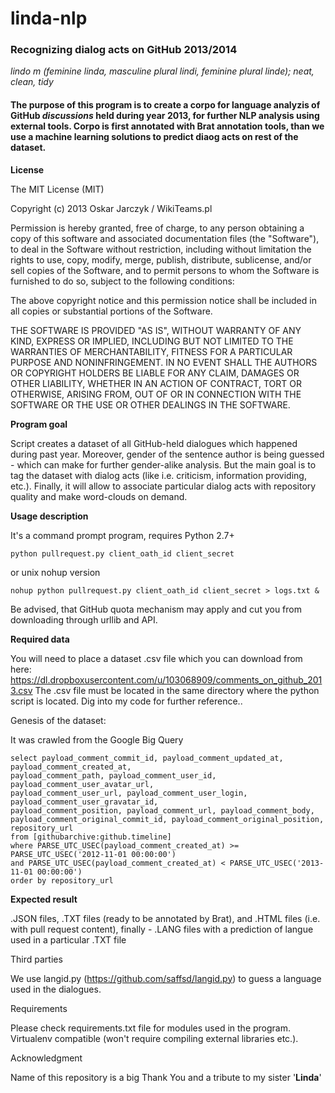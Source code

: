 linda-nlp
=========

### **Recognizing dialog acts on GitHub 2013/2014**
*lindo m (feminine linda, masculine plural lindi, feminine plural linde); neat, clean, tidy*

#### The purpose of this program is to create a corpo for language analyzis of GitHub *discussions* held during year 2013, for further NLP analysis using external tools. Corpo is first annotated with **Brat** annotation tools, than we use a machine learning solutions to predict diaog acts on rest of the dataset.

**License**

The MIT License (MIT)

Copyright (c) 2013 Oskar Jarczyk / WikiTeams.pl

Permission is hereby granted, free of charge, to any person obtaining a copy of
this software and associated documentation files (the "Software"), to deal in
the Software without restriction, including without limitation the rights to
use, copy, modify, merge, publish, distribute, sublicense, and/or sell copies of
the Software, and to permit persons to whom the Software is furnished to do so,
subject to the following conditions:

The above copyright notice and this permission notice shall be included in all
copies or substantial portions of the Software.

THE SOFTWARE IS PROVIDED "AS IS", WITHOUT WARRANTY OF ANY KIND, EXPRESS OR
IMPLIED, INCLUDING BUT NOT LIMITED TO THE WARRANTIES OF MERCHANTABILITY, FITNESS
FOR A PARTICULAR PURPOSE AND NONINFRINGEMENT. IN NO EVENT SHALL THE AUTHORS OR
COPYRIGHT HOLDERS BE LIABLE FOR ANY CLAIM, DAMAGES OR OTHER LIABILITY, WHETHER
IN AN ACTION OF CONTRACT, TORT OR OTHERWISE, ARISING FROM, OUT OF OR IN
CONNECTION WITH THE SOFTWARE OR THE USE OR OTHER DEALINGS IN THE SOFTWARE.


**Program goal**

Script creates a dataset of all GitHub-held dialogues which happened during past year. Moreover, gender of the sentence author is being guessed - which can make for further gender-alike analysis. But the main goal is to tag the dataset with dialog acts (like i.e. criticism, information providing, etc.). Finally, it will allow to associate particular dialog acts with repository quality and make word-clouds on demand.


**Usage description**

It's a command prompt program, requires Python 2.7+

```
python pullrequest.py client_oath_id client_secret
```

or unix nohup version

```
nohup python pullrequest.py client_oath_id client_secret > logs.txt &
```

Be advised, that GitHub quota mechanism may apply and cut you from downloading through urllib and API.

**Required data**

You will need to place a dataset .csv file which you can download from here: https://dl.dropboxusercontent.com/u/103068909/comments_on_github_2013.csv
The .csv file must be located in the same directory where the python script is located.
Dig into my code for further reference..

Genesis of the dataset:

It was crawled from the Google Big Query

```
select payload_comment_commit_id, payload_comment_updated_at, payload_comment_created_at, 
payload_comment_path, payload_comment_user_id, payload_comment_user_avatar_url, 
payload_comment_user_url, payload_comment_user_login, payload_comment_user_gravatar_id, 
payload_comment_position, payload_comment_url, payload_comment_body, 
payload_comment_original_commit_id, payload_comment_original_position, repository_url
from [githubarchive:github.timeline]
where PARSE_UTC_USEC(payload_comment_created_at) >= PARSE_UTC_USEC('2012-11-01 00:00:00')
and PARSE_UTC_USEC(payload_comment_created_at) < PARSE_UTC_USEC('2013-11-01 00:00:00')
order by repository_url
```

**Expected result**

.JSON files, .TXT files (ready to be annotated by Brat), and .HTML files (i.e. with pull request content), finally - .LANG files with a prediction of langue used in a particular .TXT file

Third parties

We use langid.py (https://github.com/saffsd/langid.py) to guess a language used in the dialogues.

Requirements

Please check requirements.txt file for modules used in the program. Virtualenv compatible (won't require compiling external libraries etc.).

Acknowledgment

Name of this repository is a big Thank You and a tribute to my sister '**Linda**'

